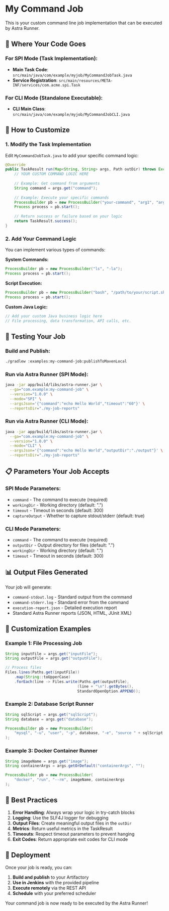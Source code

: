 # My Command Job

This is your custom command line job implementation that can be executed by Astra Runner.

## 📁 **Where Your Code Goes**

### **For SPI Mode (Task Implementation):**
- **Main Task Code**: `src/main/java/com/example/myjob/MyCommandJobTask.java`
- **Service Registration**: `src/main/resources/META-INF/services/com.acme.spi.Task`

### **For CLI Mode (Standalone Executable):**
- **CLI Main Class**: `src/main/java/com/example/myjob/MyCommandJobCLI.java`

## 🔧 **How to Customize**

### **1. Modify the Task Implementation**

Edit `MyCommandJobTask.java` to add your specific command logic:

```java
@Override
public TaskResult run(Map<String, String> args, Path outDir) throws Exception {
    // YOUR CUSTOM COMMAND LOGIC HERE
    
    // Example: Get command from arguments
    String command = args.get("command");
    
    // Example: Execute your specific commands
    ProcessBuilder pb = new ProcessBuilder("your-command", "arg1", "arg2");
    Process process = pb.start();
    
    // Return success or failure based on your logic
    return TaskResult.success();
}
```

### **2. Add Your Command Logic**

You can implement various types of commands:

**System Commands:**
```java
ProcessBuilder pb = new ProcessBuilder("ls", "-la");
Process process = pb.start();
```

**Script Execution:**
```java
ProcessBuilder pb = new ProcessBuilder("bash", "/path/to/your/script.sh");
Process process = pb.start();
```

**Custom Java Logic:**
```java
// Add your custom Java business logic here
// File processing, data transformation, API calls, etc.
```

## 🚀 **Testing Your Job**

### **Build and Publish:**
```bash
./gradlew :examples:my-command-job:publishToMavenLocal
```

### **Run via Astra Runner (SPI Mode):**
```bash
java -jar app/build/libs/astra-runner.jar \
  --ga="com.example:my-command-job" \
  --version="1.0.0" \
  --mode="SPI" \
  --argsJson='{"command":"echo Hello World","timeout":"60"}' \
  --reportsDir="./my-job-reports"
```

### **Run via Astra Runner (CLI Mode):**
```bash
java -jar app/build/libs/astra-runner.jar \
  --ga="com.example:my-command-job" \
  --version="1.0.0" \
  --mode="CLI" \
  --argsJson='{"command":"echo Hello World","outputDir":"./output"}' \
  --reportsDir="./my-job-reports"
```

## 📋 **Parameters Your Job Accepts**

### **SPI Mode Parameters:**
- `command` - The command to execute (required)
- `workingDir` - Working directory (default: ".")
- `timeout` - Timeout in seconds (default: 300)
- `captureOutput` - Whether to capture stdout/stderr (default: true)

### **CLI Mode Parameters:**
- `command` - The command to execute (required)
- `outputDir` - Output directory for files (default: ".")
- `workingDir` - Working directory (default: ".")
- `timeout` - Timeout in seconds (default: 300)

## 📊 **Output Files Generated**

Your job will generate:
- `command-stdout.log` - Standard output from the command
- `command-stderr.log` - Standard error from the command  
- `execution-report.json` - Detailed execution report
- Standard Astra Runner reports (JSON, HTML, JUnit XML)

## 🔧 **Customization Examples**

### **Example 1: File Processing Job**
```java
String inputFile = args.get("inputFile");
String outputFile = args.get("outputFile");

// Process files
Files.lines(Paths.get(inputFile))
    .map(String::toUpperCase)
    .forEach(line -> Files.write(Paths.get(outputFile), 
                                (line + "\n").getBytes(), 
                                StandardOpenOption.APPEND));
```

### **Example 2: Database Script Runner**
```java
String sqlScript = args.get("sqlScript");
String database = args.get("database");

ProcessBuilder pb = new ProcessBuilder(
    "mysql", "-u", "user", "-p", database, "-e", "source " + sqlScript
);
```

### **Example 3: Docker Container Runner**
```java
String imageName = args.get("image");
String containerArgs = args.getOrDefault("containerArgs", "");

ProcessBuilder pb = new ProcessBuilder(
    "docker", "run", "--rm", imageName, containerArgs
);
```

## 🎯 **Best Practices**

1. **Error Handling**: Always wrap your logic in try-catch blocks
2. **Logging**: Use the SLF4J logger for debugging
3. **Output Files**: Create meaningful output files in the `outDir`
4. **Metrics**: Return useful metrics in the TaskResult
5. **Timeouts**: Respect timeout parameters to prevent hanging
6. **Exit Codes**: Return appropriate exit codes for CLI mode

## 🚀 **Deployment**

Once your job is ready, you can:

1. **Build and publish** to your Artifactory
2. **Use in Jenkins** with the provided pipeline
3. **Execute remotely** via the REST API
4. **Schedule** with your preferred scheduler

Your command job is now ready to be executed by the Astra Runner!